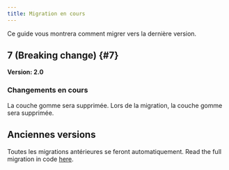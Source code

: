 ```yaml
---
title: Migration en cours
---
```


Ce guide vous montrera comment migrer vers la dernière version.

## 7 (Breaking change) {#7}

**Version: 2.0**

### Changements en cours

La couche gomme sera supprimée. Lors de la migration, la couche gomme sera supprimée.

## Anciennes versions

Toutes les migrations antérieures se feront automatiquement.
Read the full migration in code [here](https://github.com/LinwoodDev/Butterfly/blob/95825da4ebbf9ded392c863da577666dbcdda45c/app/lib/models/converter.dart#L17).
